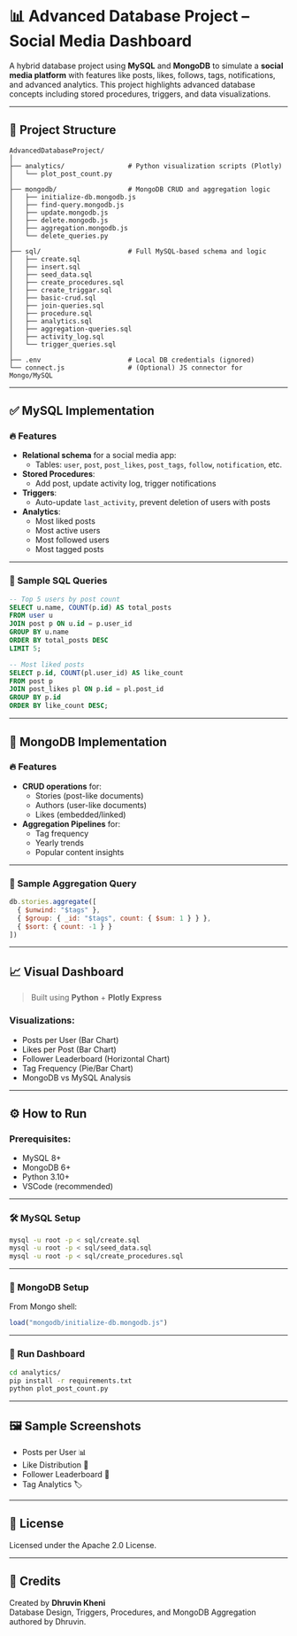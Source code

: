
# 📊 Advanced Database Project – Social Media Dashboard

A hybrid database project using **MySQL** and **MongoDB** to simulate a **social media platform** with features like posts, likes, follows, tags, notifications, and advanced analytics. This project highlights advanced database concepts including stored procedures, triggers, and data visualizations.

---

## 📁 Project Structure

```
AdvancedDatabaseProject/
│
├── analytics/                # Python visualization scripts (Plotly)
│   └── plot_post_count.py
│
├── mongodb/                  # MongoDB CRUD and aggregation logic
│   ├── initialize-db.mongodb.js
│   ├── find-query.mongodb.js
│   ├── update.mongodb.js
│   ├── delete.mongodb.js
│   ├── aggregation.mongodb.js
│   └── delete_queries.py
│
├── sql/                      # Full MySQL-based schema and logic
│   ├── create.sql
│   ├── insert.sql
│   ├── seed_data.sql
│   ├── create_procedures.sql
│   ├── create_triggar.sql
│   ├── basic-crud.sql
│   ├── join-queries.sql
│   ├── procedure.sql
│   ├── analytics.sql
│   ├── aggregation-queries.sql
│   ├── activity_log.sql
│   └── trigger_queries.sql
│
├── .env                      # Local DB credentials (ignored)
└── connect.js                # (Optional) JS connector for Mongo/MySQL
```

---

## ✅ MySQL Implementation

### 🔥 Features

- **Relational schema** for a social media app:
  - Tables: `user`, `post`, `post_likes`, `post_tags`, `follow`, `notification`, etc.
- **Stored Procedures**:
  - Add post, update activity log, trigger notifications
- **Triggers**:
  - Auto-update `last_activity`, prevent deletion of users with posts
- **Analytics**:
  - Most liked posts
  - Most active users
  - Most followed users
  - Most tagged posts

---

### 📌 Sample SQL Queries

```sql
-- Top 5 users by post count
SELECT u.name, COUNT(p.id) AS total_posts
FROM user u
JOIN post p ON u.id = p.user_id
GROUP BY u.name
ORDER BY total_posts DESC
LIMIT 5;

-- Most liked posts
SELECT p.id, COUNT(pl.user_id) AS like_count
FROM post p
JOIN post_likes pl ON p.id = pl.post_id
GROUP BY p.id
ORDER BY like_count DESC;
```

---

## 🍃 MongoDB Implementation

### 🔥 Features

- **CRUD operations** for:
  - Stories (post-like documents)
  - Authors (user-like documents)
  - Likes (embedded/linked)
- **Aggregation Pipelines** for:
  - Tag frequency
  - Yearly trends
  - Popular content insights

---

### 📌 Sample Aggregation Query

```javascript
db.stories.aggregate([
  { $unwind: "$tags" },
  { $group: { _id: "$tags", count: { $sum: 1 } } },
  { $sort: { count: -1 } }
])
```

---

## 📈 Visual Dashboard

> Built using **Python** + **Plotly Express**

### Visualizations:
- Posts per User (Bar Chart)
- Likes per Post (Bar Chart)
- Follower Leaderboard (Horizontal Chart)
- Tag Frequency (Pie/Bar Chart)
- MongoDB vs MySQL Analysis

---

## ⚙️ How to Run

### Prerequisites:
- MySQL 8+
- MongoDB 6+
- Python 3.10+
- VSCode (recommended)

---

### 🛠 MySQL Setup

```bash
mysql -u root -p < sql/create.sql
mysql -u root -p < sql/seed_data.sql
mysql -u root -p < sql/create_procedures.sql
```

---

### 🍃 MongoDB Setup

From Mongo shell:

```js
load("mongodb/initialize-db.mongodb.js")
```

---

### 🚀 Run Dashboard

```bash
cd analytics/
pip install -r requirements.txt
python plot_post_count.py
```

---

## 🖼 Sample Screenshots

- Posts per User 📊
- Like Distribution 💙
- Follower Leaderboard 📢
- Tag Analytics 🏷

---

## 🪪 License

Licensed under the Apache 2.0 License.

---

## 🙌 Credits

Created by **Dhruvin Kheni**  
Database Design, Triggers, Procedures, and MongoDB Aggregation authored by Dhruvin.
